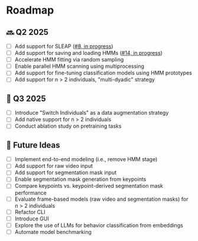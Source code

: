 # Roadmap

## 🔜 Q2 2025
- [ ] Add support for SLEAP ([#8, in progress](https://github.com/BelloneLab/lisbet/issues/8))
- [ ] Add support for saving and loading HMMs ([#14, in progress](https://github.com/BelloneLab/lisbet/issues/14))
- [ ] Accelerate HMM fitting via random sampling
- [ ] Enable parallel HMM scanning using multiprocessing
- [ ] Add support for fine-tuning classification models using HMM prototypes
- [ ] Add support for n > 2 individuals, "multi-dyadic" strategy

## 📅 Q3 2025
- [ ] Introduce "Switch Individuals" as a data augmentation strategy
- [ ] Add native support for n > 2 individuals
- [ ] Conduct ablation study on pretraining tasks

## 🔮 Future Ideas
- [ ] Implement end-to-end modeling (i.e., remove HMM stage)
- [ ] Add support for raw video input
- [ ] Add support for segmentation mask input
- [ ] Enable segmentation mask generation from keypoints
- [ ] Compare keypoints vs. keypoint-derived segmentation mask performance
- [ ] Evaluate frame-based models (raw video and segmentation masks) for n > 2 individuals
- [ ] Refactor CLI
- [ ] Introduce GUI
- [ ] Explore the use of LLMs for behavior classification from embeddings
- [ ] Automate model benchmarking
